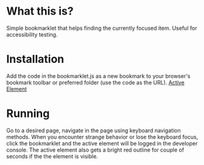 # What this is?
Simple bookmarklet that helps finding the currently focused item. Useful for accessibility testing.

# Installation
Add the code in the bookmarklet.js as a new bookmark to your browser's bookmark toolbar or preferred folder (use the code as the URL).
[Active Element](javascript%3A(()%3D%3E%7Bconst%20active%3DgetActiveElement()%3Bconst%20backup%3Dactive.style.outline%3Bactive.style.transition%3D%22outline%200.6s%20linear%22%3Bactive.style.outline%3D%222px%20solid%20red%22%3Bconsole.log(active)%3BsetTimeout(()%3D%3E%7Bactive.style.outline%20%3D%20backup%3B%7D%2C3000)%3Bfunction%20getActiveElement(element%3Ddocument.activeElement)%7Bconst%20shadowRoot%3Delement.shadowRoot%3Bconst%20contentDocument%3Delement.contentDocument%3Bif(shadowRoot%26%26shadowRoot.activeElement)%7Breturn%20getActiveElement(shadowRoot.activeElement)%3B%7Dif(contentDocument%26%26contentDocument.activeElement)%7Breturn%20getActiveElement(contentDocument.activeElement)%3B%7Dreturn%20element%7D%7D)()%3B)

# Running
Go to a desired page, navigate in the page using keyboard navigation methods. When you encounter strange behavior or lose the keyboard focus, click the bookmarklet and the active element will be logged in the developer console. The active element also gets a bright red outline for couple of seconds if the the element is visible.
